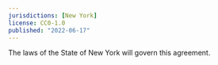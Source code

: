 ```yaml
---
jurisdictions: [New York]
license: CC0-1.0
published: "2022-06-17"
---
```


The laws of the State of New York will govern this agreement.
